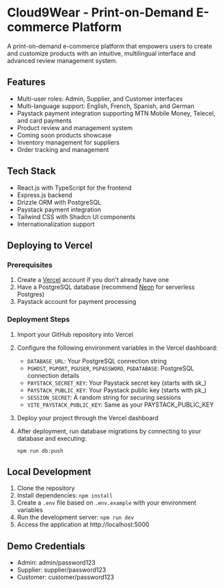 # Cloud9Wear - Print-on-Demand E-commerce Platform

A print-on-demand e-commerce platform that empowers users to create and customize products with an intuitive, multilingual interface and advanced review management system.

## Features

- Multi-user roles: Admin, Supplier, and Customer interfaces
- Multi-language support: English, French, Spanish, and German
- Paystack payment integration supporting MTN Mobile Money, Telecel, and card payments
- Product review and management system
- Coming soon products showcase
- Inventory management for suppliers
- Order tracking and management

## Tech Stack

- React.js with TypeScript for the frontend
- Express.js backend
- Drizzle ORM with PostgreSQL
- Paystack payment integration
- Tailwind CSS with Shadcn UI components
- Internationalization support

## Deploying to Vercel

### Prerequisites

1. Create a [Vercel](https://vercel.com) account if you don't already have one
2. Have a PostgreSQL database (recommend [Neon](https://neon.tech) for serverless Postgres)
3. Paystack account for payment processing

### Deployment Steps

1. Import your GitHub repository into Vercel
2. Configure the following environment variables in the Vercel dashboard:
   - `DATABASE_URL`: Your PostgreSQL connection string
   - `PGHOST`, `PGPORT`, `PGUSER`, `PGPASSWORD`, `PGDATABASE`: PostgreSQL connection details
   - `PAYSTACK_SECRET_KEY`: Your Paystack secret key (starts with sk_)
   - `PAYSTACK_PUBLIC_KEY`: Your Paystack public key (starts with pk_)
   - `SESSION_SECRET`: A random string for securing sessions
   - `VITE_PAYSTACK_PUBLIC_KEY`: Same as your PAYSTACK_PUBLIC_KEY

3. Deploy your project through the Vercel dashboard
4. After deployment, run database migrations by connecting to your database and executing:
   ```
   npm run db:push
   ```

## Local Development

1. Clone the repository
2. Install dependencies: `npm install`
3. Create a `.env` file based on `.env.example` with your environment variables
4. Run the development server: `npm run dev`
5. Access the application at http://localhost:5000

## Demo Credentials

- Admin: admin/password123
- Supplier: supplier/password123 
- Customer: customer/password123